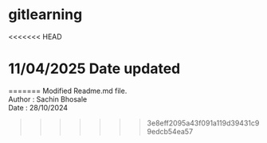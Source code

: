 # gitlearning
<<<<<<< HEAD
# 11/04/2025 Date updated
=======
Modified Readme.md file.<br>
Author : Sachin Bhosale<br>
Date : 28/10/2024
>>>>>>> 3e8eff2095a43f091a119d39431c99edcb54ea57
